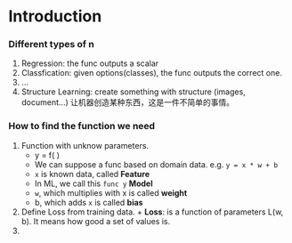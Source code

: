 # Introduction

### Different types of n

1. Regression: the func outputs a scalar
2. Classfication: given options(classes), the func outputs the correct one.
3. ...
4. Structure Learning: create something with structure (images, document...) 让机器创造某种东西，这是一件不简单的事情。

### How to find the function we need

1. Function with unknow parameters.
    + y = f(  )
    + We can suppose a func based on domain data.  e.g. `y = x * w + b`
    + `x` is known data, called **Feature**
    + In ML, we call this `func y` **Model**
    + `w`, which multiplies with x is called **weight**
    + b, which adds `x` is called **bias**
2. Define Loss from training data.
    	+ **Loss**: is a function of parameters L(w, b). It means how good a set of values is.
3. 






